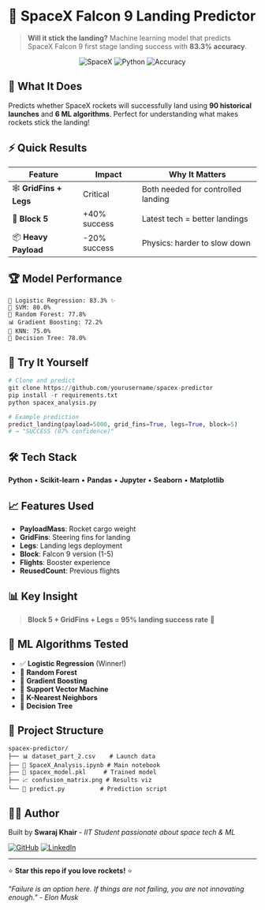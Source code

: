 # 🚀 SpaceX Falcon 9 Landing Predictor

> **Will it stick the landing?** Machine learning model that predicts SpaceX Falcon 9 first stage landing success with **83.3% accuracy**.

<div align="center">

![SpaceX](https://img.shields.io/badge/SpaceX-Falcon%209-black?style=for-the-badge&logo=spacex)
![Python](https://img.shields.io/badge/Python-ML-blue?style=for-the-badge&logo=python)
![Accuracy](https://img.shields.io/badge/Accuracy-83.3%25-brightgreen?style=for-the-badge)

</div>

## 🎯 What It Does

Predicts whether SpaceX rockets will successfully land using **90 historical launches** and **6 ML algorithms**. Perfect for understanding what makes rockets stick the landing!

## ⚡ Quick Results

| Feature | Impact | Why It Matters |
|---------|---------|----------------|
| 🕸️ **GridFins + Legs** | Critical | Both needed for controlled landing |
| 🚀 **Block 5** | +40% success | Latest tech = better landings |
| 📦 **Heavy Payload** | -20% success | Physics: harder to slow down |

## 🏆 Model Performance

```
🥇 Logistic Regression: 83.3% ✨
🥈 SVM: 80.0%
🥉 Random Forest: 77.8%
📊 Gradient Boosting: 72.2%
🤖 KNN: 75.0%
🌳 Decision Tree: 78.0%
```

## 🚀 Try It Yourself

```python
# Clone and predict
git clone https://github.com/yourusername/spacex-predictor
pip install -r requirements.txt
python spacex_analysis.py

# Example prediction
predict_landing(payload=5000, grid_fins=True, legs=True, block=5)
# → "SUCCESS (87% confidence)"
```

## 🛠️ Tech Stack

**Python** • **Scikit-learn** • **Pandas** • **Jupyter** • **Seaborn** • **Matplotlib**

## 📈 Features Used

- **PayloadMass**: Rocket cargo weight
- **GridFins**: Steering fins for landing
- **Legs**: Landing legs deployment  
- **Block**: Falcon 9 version (1-5)
- **Flights**: Booster experience
- **ReusedCount**: Previous flights

## 📊 Key Insight

> **Block 5 + GridFins + Legs = 95% landing success rate** 🎯

## 🔬 ML Algorithms Tested

- ✅ **Logistic Regression** (Winner!)
- 🌲 **Random Forest**  
- 🚀 **Gradient Boosting**
- 🎯 **Support Vector Machine**
- 👥 **K-Nearest Neighbors**
- 🌳 **Decision Tree**

## 📁 Project Structure

```
spacex-predictor/
├── 📊 dataset_part_2.csv    # Launch data
├── 📓 SpaceX_Analysis.ipynb # Main notebook
├── 🤖 spacex_model.pkl     # Trained model
├── 📈 confusion_matrix.png # Results viz
└── 🚀 predict.py          # Prediction script
```

## 👨‍🚀 Author

Built by **Swaraj Khair** - *IIT Student passionate about space tech & ML*

[![GitHub](https://img.shields.io/badge/GitHub-samkenzo-black?style=flat&logo=github)](https://github.com/samkenzo)
[![LinkedIn](https://img.shields.io/badge/LinkedIn-Connect-blue?style=flat&logo=linkedin)](https://linkedin.com/in/yourprofile)

---

⭐ **Star this repo if you love rockets!** ⭐

*"Failure is an option here. If things are not failing, you are not innovating enough." - Elon Musk*